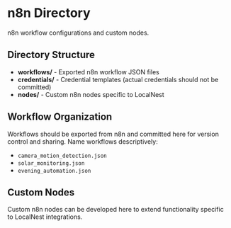 # n8n Directory

n8n workflow configurations and custom nodes.

## Directory Structure

- **workflows/** - Exported n8n workflow JSON files
- **credentials/** - Credential templates (actual credentials should not be committed)
- **nodes/** - Custom n8n nodes specific to LocalNest

## Workflow Organization

Workflows should be exported from n8n and committed here for version control and sharing. Name workflows descriptively:

- `camera_motion_detection.json`
- `solar_monitoring.json`
- `evening_automation.json`

## Custom Nodes

Custom n8n nodes can be developed here to extend functionality specific to LocalNest integrations.
